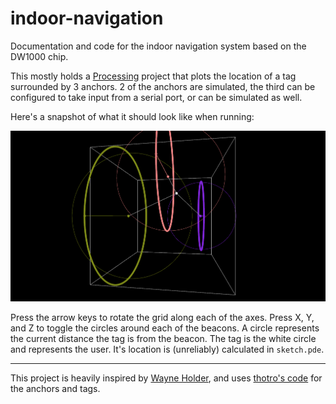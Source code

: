 # indoor-navigation
Documentation and code for the indoor navigation system based on the DW1000 chip.

This mostly holds a [Processing](https://processing.org/tutorials/) project that plots the location of a tag surrounded by 3 anchors. 2 of the anchors are simulated, the third can be configured to take input from a serial port, or can be simulated as well.

Here's a snapshot of what it should look like when running:

![Processing visualization](https://github.com/aareano/indoor-navigation/raw/master/demo.png)

Press the arrow keys to rotate the grid along each of the axes. Press X, Y, and Z to toggle the circles around each of the beacons. A circle represents the current distance the tag is from the beacon. The tag is the white circle and represents the user. It's location is (unreliably) calculated in `sketch.pde`.

---

This project is heavily inspired by [Wayne Holder](https://sites.google.com/site/wayneholder/uwb-ranging-with-the-decawave-dwm1000---part-ii), and uses [thotro's code](https://github.com/thotro/arduino-dw1000) for the anchors and tags.
